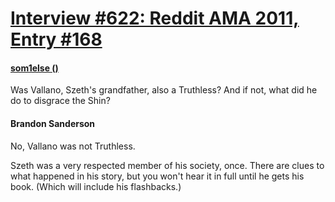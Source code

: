 # [Interview #622: Reddit AMA 2011, Entry #168](https://www.theoryland.com/intvmain.php?i=622#168)

#### [som1else ()](http://www.reddit.com/r/Fantasy/comments/k0fp8/iama_professional_fantasy_novelist_named_brandon/c2gki6f)

Was Vallano, Szeth's grandfather, also a Truthless? And if not, what did he do to disgrace the Shin?

#### Brandon Sanderson

No, Vallano was not Truthless.

Szeth was a very respected member of his society, once. There are clues to what happened in his story, but you won't hear it in full until he gets his book. (Which will include his flashbacks.)

